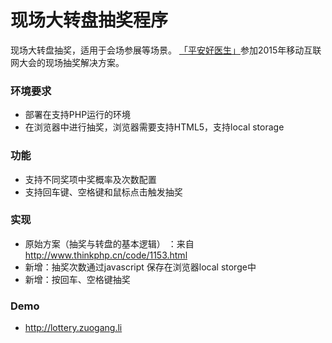 # 现场大转盘抽奖程序

现场大转盘抽奖，适用于会场参展等场景。
[「平安好医生」](http://jk.cn)参加2015年移动互联网大会的现场抽奖解决方案。

### 环境要求
- 部署在支持PHP运行的环境
- 在浏览器中进行抽奖，浏览器需要支持HTML5，支持local storage

### 功能
- 支持不同奖项中奖概率及次数配置
- 支持回车键、空格键和鼠标点击触发抽奖


### 实现
- 原始方案（抽奖与转盘的基本逻辑） ：来自 http://www.thinkphp.cn/code/1153.html 
- 新增：抽奖次数通过javascript 保存在浏览器local storge中
- 新增：按回车、空格键抽奖

### Demo
- http://lottery.zuogang.li

